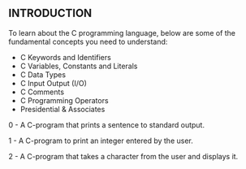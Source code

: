 INTRODUCTION
------------
To learn about the C programming language, below are some of the fundamental concepts you need to understand:

 - C Keywords and Identifiers
 - C Variables, Constants and Literals
 - C Data Types
 - C Input Output (I/O)
 - C Comments
 - C Programming Operators
 - Presidential  & Associates 


0 - A C-program that prints a sentence to standard output.

1 - A C-program to print an integer entered by the user.

2 - A C-program that takes a character from the user and displays it.
